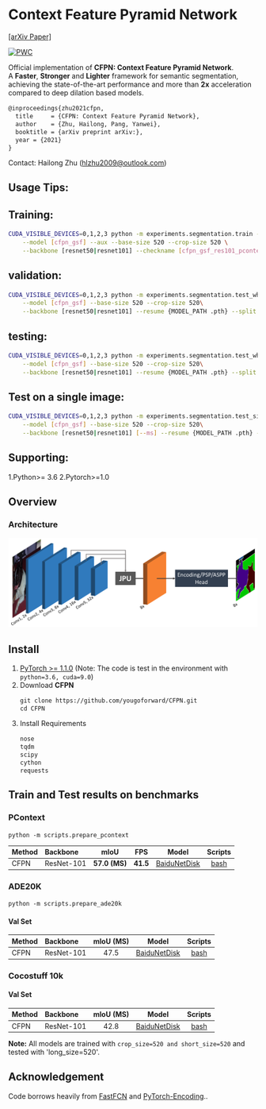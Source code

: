 # Context Feature Pyramid Network
[[arXiv Paper]](https://arxiv.org/abs/1903.11816) 

[![PWC](https://img.shields.io/endpoint.svg?url=https://paperswithcode.com/badge/fastfcn-rethinking-dilated-convolution-in-the/semantic-segmentation-pascal-context)](https://paperswithcode.com/sota/semantic-segmentation-pascal-context?p=fastfcn-rethinking-dilated-convolution-in-the)

Official implementation of **CFPN: Context Feature Pyramid Network**.   
A **Faster**, **Stronger** and **Lighter** framework for semantic segmentation, achieving the state-of-the-art performance and more than **2x** acceleration compared to deep dilation based models.
```
@inproceedings{zhu2021cfpn,
  title     = {CFPN: Context Feature Pyramid Network},
  author    = {Zhu, Hailong, Pang, Yanwei},
  booktitle = {arXiv preprint arXiv:},
  year = {2021}
}
```
Contact: Hailong Zhu (hlzhu2009@outlook.com)

## Usage Tips:
## Training:
```bash
CUDA_VISIBLE_DEVICES=0,1,2,3 python -m experiments.segmentation.train --dataset [pcontext|ade20k|cocostuff] \
    --model [cfpn_gsf] --aux --base-size 520 --crop-size 520 \
    --backbone [resnet50|resnet101] --checkname [cfpn_gsf_res101_pcontext]
```

## validation:
```bash
CUDA_VISIBLE_DEVICES=0,1,2,3 python -m experiments.segmentation.test_whole --dataset [pcontext|ade20k|cocostuff] \
    --model [cfpn_gsf] --base-size 520 --crop-size 520\
    --backbone [resnet50|resnet101] --resume {MODEL_PATH .pth} --split val --mode testval
```
## testing:
```bash
CUDA_VISIBLE_DEVICES=0,1,2,3 python -m experiments.segmentation.test_whole --dataset [pcontext|ade20k|cocostuff] \
    --model [cfpn_gsf] --base-size 520 --crop-size 520\
    --backbone [resnet50|resnet101] --resume {MODEL_PATH .pth} --split [val|test] --mode test [--ms]
```
## Test on a single image:
```bash
CUDA_VISIBLE_DEVICES=0,1,2,3 python -m experiments.segmentation.test_single_image  --dataset [pcontext|ade20k|cocostuff] \
    --model [cfpn_gsf] --base-size 520 --crop-size 520\
    --backbone [resnet50|resnet101] [--ms] --resume {MODEL_PATH .pth} --input-path {INPUT} --save-path {OUTPUT}
```

## Supporting:
1.Python>= 3.6
2.Pytorch>=1.0

## Overview
### Architecture
![](images/Framework.png)

## Install
1. [PyTorch >= 1.1.0](https://pytorch.org/get-started/locally) (Note: The code is test in the environment with `python=3.6, cuda=9.0`)
2. Download **CFPN**
   ```
   git clone https://github.com/yougoforward/CFPN.git
   cd CFPN
   ```
3. Install Requirements
   ```
   nose
   tqdm
   scipy
   cython
   requests
   ```

## Train and Test results on benchmarks
### PContext
```
python -m scripts.prepare_pcontext
```
| Method | Backbone | mIoU | FPS | Model | Scripts |
|:----|:----|:---:|:---:|:---:|:---:|
| CFPN | ResNet-101 | **57.0 (MS)** | **41.5** | [BaiduNetDisk]() | [bash](experiments/segmentation/scripts/cfpn_gsf_res101_pcontext.sh) |

### ADE20K
```
python -m scripts.prepare_ade20k
```
#### Val Set
| Method | Backbone | mIoU (MS) | Model | Scripts |
|:----|:----|:---:|:---:|:---:|
| CFPN | ResNet-101 | 47.5 | [BaiduNetDisk]() | [bash](experiments/segmentation/scripts/cfpn_gsf_res101_ade20k.sh) |

### Cocostuff 10k
#### Val Set
| Method | Backbone | mIoU (MS) | Model | Scripts |
|:----|:----|:---:|:---:|:---:|
| CFPN | ResNet-101 | 42.8 | [BaiduNetDisk]() | [bash](experiments/segmentation/scripts/cfpn_gsf_res101_cocostuff.sh) |

**Note:** All models are trained with `crop_size=520 and short_size=520` and tested with 'long_size=520'.

## Acknowledgement
Code borrows heavily from [FastFCN](https://github.com/wuhuikai/FastFCN) and [PyTorch-Encoding](https://github.com/zhanghang1989/PyTorch-Encoding)..
